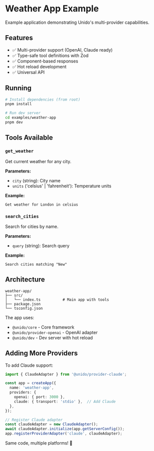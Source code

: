 # Weather App Example

Example application demonstrating Unido's multi-provider capabilities.

## Features

- ✅ Multi-provider support (OpenAI, Claude ready)
- ✅ Type-safe tool definitions with Zod
- ✅ Component-based responses
- ✅ Hot reload development
- ✅ Universal API

## Running

```bash
# Install dependencies (from root)
pnpm install

# Run dev server
cd examples/weather-app
pnpm dev
```

## Tools Available

### `get_weather`
Get current weather for any city.

**Parameters:**
- `city` (string): City name
- `units` ('celsius' | 'fahrenheit'): Temperature units

**Example:**
```
Get weather for London in celsius
```

### `search_cities`
Search for cities by name.

**Parameters:**
- `query` (string): Search query

**Example:**
```
Search cities matching "New"
```

## Architecture

```
weather-app/
├── src/
│   └── index.ts          # Main app with tools
├── package.json
└── tsconfig.json
```

The app uses:
- `@unido/core` - Core framework
- `@unido/provider-openai` - OpenAI adapter
- `@unido/dev` - Dev server with hot reload

## Adding More Providers

To add Claude support:

```typescript
import { ClaudeAdapter } from '@unido/provider-claude';

const app = createApp({
  name: 'weather-app',
  providers: {
    openai: { port: 3000 },
    claude: { transport: 'stdio' },  // Add Claude
  },
});

// Register Claude adapter
const claudeAdapter = new ClaudeAdapter();
await claudeAdapter.initialize(app.getServerConfig());
app.registerProviderAdapter('claude', claudeAdapter);
```

Same code, multiple platforms! 🚀
